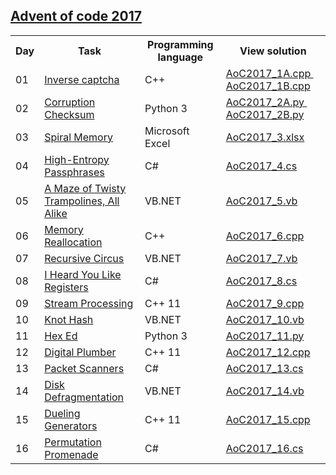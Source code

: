 ## <a href="http://adventofcode.com/2017"> Advent of code 2017 </a>

<table>
  
  <tr>
    <th> Day </th>
    <th> Task </th>
    <th> Programming language </th>
    <th> View solution </th>
  </tr>
  <tr>
    <td> 01 </td>
    <td> <a href="http://adventofcode.com/2017/day/1"> Inverse captcha </a> </td>
    <td> C++ </td>
    <td>
      <a href="https://github.com/ivceh/Advent-of-Code-2017/blob/master/Day01/AoC2017_1A.cpp"> AoC2017_1A.cpp </a> &nbsp
      <a href="https://github.com/ivceh/Advent-of-Code-2017/blob/master/Day01/AoC2017_1B.cpp"> AoC2017_1B.cpp </a>
    </td>
  </tr>
  <tr>
    <td> 02 </td>
    <td> <a href="http://adventofcode.com/2017/day/2"> Corruption Checksum </a> </td>
    <td> Python 3 </td>
    <td>
      <a href="https://github.com/ivceh/Advent-of-Code-2017/blob/master/Day02/AoC2017_2A.py"> AoC2017_2A.py </a> &nbsp
      <a href="https://github.com/ivceh/Advent-of-Code-2017/blob/master/Day02/AoC2017_2B.py"> AoC2017_2B.py </a>
    </td>
  </tr>
  <tr>
    <td> 03 </td>
    <td> <a href="http://adventofcode.com/2017/day/3"> Spiral Memory </a> </td>
    <td> Microsoft Excel </td>
    <td>
      <a href="https://github.com/ivceh/Advent-of-Code-2017/raw/master/Day03/AoC2017_3.xlsx"> AoC2017_3.xlsx </a>
    </td>
  </tr>
  <tr>
    <td> 04 </td>
    <td> <a href="http://adventofcode.com/2017/day/4"> High-Entropy Passphrases </a> </td>
    <td> C# </td>
    <td>
      <a href="https://github.com/ivceh/Advent-of-Code-2017/blob/master/Day04/AoC2017_4.cs"> AoC2017_4.cs </a>
    </td>
  </tr>
  <tr>
    <td> 05 </td>
    <td> <a href="http://adventofcode.com/2017/day/5"> A Maze of Twisty Trampolines, All Alike </a> </td>
    <td> VB.NET </td>
    <td>
      <a href="https://github.com/ivceh/Advent-of-Code-2017/blob/master/Day05/AoC2017_5.vb"> AoC2017_5.vb </a>
    </td>
  </tr>
  <tr>
    <td> 06 </td>
    <td> <a href="http://adventofcode.com/2017/day/6"> Memory Reallocation </a> </td>
    <td> C++ </td>
    <td>
      <a href="https://github.com/ivceh/Advent-of-Code-2017/blob/master/Day06/AoC2017_6.cpp"> AoC2017_6.cpp </a>
    </td>
  </tr>
  <tr>
    <td> 07 </td>
    <td> <a href="http://adventofcode.com/2017/day/7"> Recursive Circus </a> </td>
    <td> VB.NET </td>
    <td>
      <a href="https://github.com/ivceh/Advent-of-Code-2017/blob/master/Day07/AoC2017_7.vb"> AoC2017_7.vb </a>
    </td>
  </tr>
  <tr>
    <td> 08 </td>
    <td> <a href="http://adventofcode.com/2017/day/8"> I Heard You Like Registers </a> </td>
    <td> C# </td>
    <td>
      <a href="https://github.com/ivceh/Advent-of-Code-2017/blob/master/Day08/AoC2017_8.cs"> AoC2017_8.cs </a>
    </td>
  </tr>
  <tr>
    <td> 09 </td>
    <td> <a href="http://adventofcode.com/2017/day/9"> Stream Processing </a> </td>
    <td> C++ 11 </td>
    <td>
      <a href="https://github.com/ivceh/Advent-of-Code-2017/blob/master/Day09/AoC2017_9.cpp"> AoC2017_9.cpp </a>
    </td>
  </tr>
  <tr>
    <td> 10 </td>
    <td> <a href="http://adventofcode.com/2017/day/10"> Knot Hash </a> </td>
    <td> VB.NET </td>
    <td>
      <a href="https://github.com/ivceh/Advent-of-Code-2017/blob/master/Day10/AoC2017_10.vb"> AoC2017_10.vb </a>
    </td>
  </tr>
  <tr>
    <td> 11 </td>
    <td> <a href="http://adventofcode.com/2017/day/11"> Hex Ed </a> </td>
    <td> Python 3 </td>
    <td>
      <a href="https://github.com/ivceh/Advent-of-Code-2017/blob/master/Day11/AoC2017_11.py"> AoC2017_11.py </a>
    </td>
  </tr>
  <tr>
    <td> 12 </td>
    <td> <a href="http://adventofcode.com/2017/day/12"> Digital Plumber </a> </td>
    <td> C++ 11 </td>
    <td>
      <a href="https://github.com/ivceh/Advent-of-Code-2017/blob/master/Day12/AoC2017_12.cpp"> AoC2017_12.cpp </a>
    </td>
  </tr>
  <tr>
    <td> 13 </td>
    <td> <a href="http://adventofcode.com/2017/day/13"> Packet Scanners </a> </td>
    <td> C# </td>
    <td>
      <a href="https://github.com/ivceh/Advent-of-Code-2017/blob/master/Day13/AoC2017_13.cs"> AoC2017_13.cs </a>
    </td>
  </tr>
  <tr>
    <td> 14 </td>
    <td> <a href="http://adventofcode.com/2017/day/14"> Disk Defragmentation </a> </td>
    <td> VB.NET </td>
    <td>
      <a href="https://github.com/ivceh/Advent-of-Code-2017/blob/master/Day14/AoC2017_14.vb"> AoC2017_14.vb </a>
    </td>
  </tr>
  <tr>
    <td> 15 </td>
    <td> <a href="http://adventofcode.com/2017/day/15"> Dueling Generators </a> </td>
    <td> C++ 11 </td>
    <td>
      <a href="https://github.com/ivceh/Advent-of-Code-2017/blob/master/Day15/AoC2017_15.cpp"> AoC2017_15.cpp </a>
    </td>
  </tr>
  <tr>
    <td> 16 </td>
    <td> <a href="http://adventofcode.com/2017/day/16"> Permutation Promenade </a> </td>
    <td> C# </td>
    <td>
      <a href="https://github.com/ivceh/Advent-of-Code-2017/blob/master/Day16/AoC2017_16.cs"> AoC2017_16.cs </a>
    </td>
  </tr>
  
</table>
